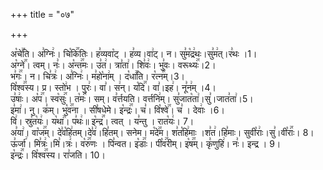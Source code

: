 +++
title = "०७"

+++


  
अ꣡चे꣢꣯ति। अ꣣ग्निः꣢। चि꣡कि꣢꣯तिः। ह꣣व्यवा꣡ट् । ह꣣व्य।वा꣢ट्। न। सु꣣म꣡द्र꣢थः।सु꣣म꣢त्।र꣣थः ।1।  
अ꣡ग्ने꣢꣯। त्वम्। नः꣣। अ꣡न्त꣢꣯मः। उ꣣त꣢। त्रा꣣ता꣢। शि꣣वः꣢। भु꣣वः। वरूथ्यः꣢꣯।2।  
भ꣣गः꣢꣯। न। चि꣣त्रः꣢। अ꣣ग्निः꣢। म꣣हो꣡ना꣢म् । द꣡धा꣢꣯ति। र꣡त्न꣢꣯म्।3।  
वि꣡श्व꣢꣯स्य। प्र। स्तो꣢भ । पुरः꣢। वा꣣। स꣢न्। य꣡दि꣢꣯। वा꣣।इह꣢। नू꣣न꣢म् ।4।  
उ꣣षाः꣢। अ꣡प꣢꣯। स्व꣡सुः꣢꣯। त꣡मः꣢꣯। सम्। व꣣र्त्तयति। वर्त्तनि꣢म्। सु꣣जात꣡ता꣢।सु꣣।जात꣣ता꣢।5।  
इ꣣मा꣢। नु। क꣣म्। भु꣡व꣢꣯ना । सी꣣षधेमे। इ꣡न्द्रः꣢꣯। च꣣। वि꣡श्वे꣢꣯। च꣣ । देवाः꣢ ।6।  
वि꣢। स्रु꣣त꣡यः꣢। य꣡था꣢꣯। प꣣थः꣢॥ इ꣡न्द्र꣢꣯। त्वत् । य꣣न्तु । रात꣡यः꣢। 7।  
अ꣣या꣢। वा꣡ज꣢꣯म्। दे꣣व꣡हि꣢तम्।दे꣣व꣢।हि꣣तम्। सनेम। म꣡दे꣢꣯म। श꣣त꣡हि꣢माः ।श꣣त꣢।हि꣣माः। सुवी꣡राः꣢।सु꣣।वी꣡राः꣢꣯। 8।  
ऊ꣣र्जा꣢। मि꣣त्रः꣢।मि꣣।त्रः꣢। व꣡रु꣢꣯णः । पि꣣न्वत। इ꣡डाः꣢꣯। पी꣡व꣢꣯रीम्। इ꣡ष꣢꣯म्। कृ꣣णुहि꣢। नः꣣। इन्द्र । 9।  
इ꣡न्द्रः꣢꣯। वि꣡श्व꣢꣯स्य। रा꣣जति। 10।

